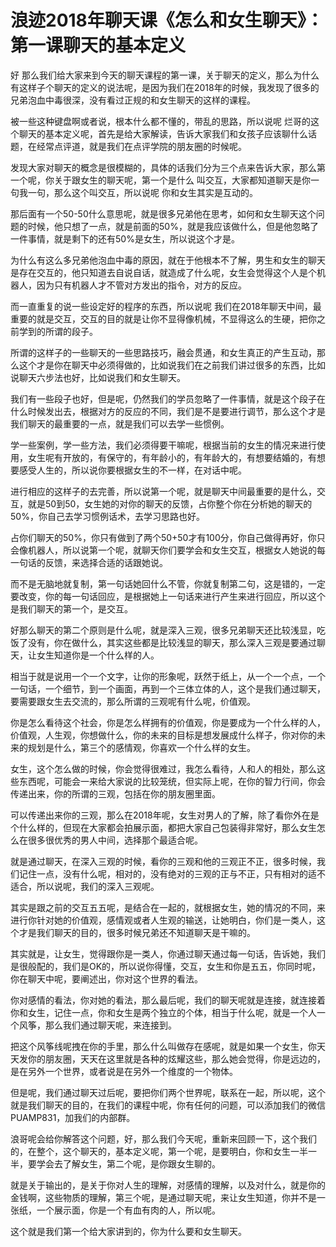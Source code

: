 # 浪迹2018年聊天课《怎么和女生聊天》：第一课聊天的基本定义

好 那么我们给大家来到今天的聊天课程的第一课，关于聊天的定义，那么为什么有这样子个聊天的定义的说法呢，是因为我们在2018年的时候，我发现了很多的兄弟泡血中毒很深，没有看过正规的和女生聊天的这样的课程。

被一些这种键盘啊或者说，根本什么都不懂的，带乱的思路，所以说呢 烂哥的这个聊天的基本定义呢，首先是给大家解读，告诉大家我们和女孩子应该聊什么话题，在经常点评道，就是我们在点评学院的朋友圈的时候呢。

发现大家对聊天的概念是很模糊的，具体的话我们分为三个点来告诉大家，那么第一个呢，你关于跟女生的聊天呢，第一个是什么 叫交互，大家都知道聊天是你一句我一句，那么这个叫交互，所以说呢 你和女生其实是互动的。

那后面有一个50-50什么意思呢，就是很多兄弟他在思考，如何和女生聊天这个问题的时候，他只想了一点，就是前面的50%，就是我应该做什么，但是他忽略了一件事情，就是剩下的还有50%是女生，所以说这个才是。

为什么有这么多兄弟他泡血中毒的原因，就在于他根本不了解，男生和女生的聊天是存在交互的，他只知道去自说自话，就造成了什么呢，女生会觉得这个人是个机器人，因为只有机器人才不管对方发出的指令，对方的反应。

而一直重复的说一些设定好的程序的东西，所以说呢 我们在2018年聊天中间，最重要的就是交互，交互的目的就是让你不显得像机械，不显得这么的生硬，把你之前学到的所谓的段子。

所谓的这样子的一些聊天的一些思路技巧，融会贯通，和女生真正的产生互动，那么这个才是你在聊天中必须得做的，比如说我们在之前我们讲过很多的东西，比如说聊天六步法也好，比如说我们和女生聊天。

我们有一些段子也好，但是呢，仍然我们的学员忽略了一件事情，就是这个段子在什么时候发出去，根据对方的反应的不同，我们是不是要进行调节，那么这个才是我们聊天的最重要的一点，就是我们可以去学一些惯例。

学一些案例，学一些方法，我们必须得要干嘛呢，根据当前的女生的情况来进行使用，女生呢有开放的，有保守的，有年龄小的，有年龄大的，有想要结婚的，有想要感受人生的，所以说你要根据女生的不一样，在对话中呢。

进行相应的这样子的去完善，所以说第一个呢，就是聊天中间最重要的是什么，交互，就是50到50，女生她的对你的聊天的反馈，占你整个你在分析她的聊天的50%，你自己去学习惯例话术，去学习思路也好。

占你们聊天的50%，你只有做到了两个50+50才有100分，你自己做得再好，你只会像机器人，所以说第一个呢，就聊天你们要学会和女生交互，根据女人她说的每一句话的反馈，来选择合适的话跟她说。

而不是无脑地就复制，第一句话她回什么不管，你就复制第二句，这是错的，一定要改变，你的每一句话回应，是根据她上一句话来进行产生来进行回应，所以这个是我们聊天的第一个，是交互。

好那么聊天的第二个原则是什么呢，就是深入三观，很多兄弟聊天还比较浅显，吃饭了没有，你在做什么，其实这些都是比较浅显的聊天，那么深入三观是要通过聊天，让女生知道你是一个什么样的人。

相当于就是说用一个一个文字，让你的形象呢，跃然于纸上，从一个一个点，一个一句话，一个细节，到一个画面，再到一个三体立体的人，这个是我们通过聊天，要需要跟女生去交流的，那么所谓的三观呢有什么呢，价值观。

你是怎么看待这个社会，你是怎么样拥有的价值观，你是要成为一个什么样的人，价值观，人生观，你想做什么，你的未来的目标是想发展成什么样子，你对你的未来的规划是什么，第三个的感情观，你喜欢一个什么样的女生。

女生，这个怎么做的时候，你会觉得很难过，我怎么看待，人和人的相处，那么这些东西呢，可能会一来给大家说的比较笼统，但实际上呢，在你的智力行间，你会传递出来，你的所谓的三观，包括在你的朋友圈里面。

可以传递出来你的三观，那么在2018年呢，女生对男人的了解，除了看你外在是个什么样的，但现在大家都会拍展示面，都把大家自己包装得非常好，那么女生怎么在很多很优秀的男人中间，选择那个最适合呢。

就是通过聊天，在深入三观的时候，看你的三观和他的三观正不正，很多时候，我们记住一点，没有什么呢，相对的，没有绝对的三观的正与不正，只有相对的适不适合，所以说呢，我们的深入三观呢。

其实是跟之前的交互五五呢，是结合在一起的，就根据女生，她的情况的不同，来进行你针对她的价值观，感情观或者人生观的输送，让她明白，你们是一类人，这个才是我们聊天的目的，很多时候兄弟还不知道聊天是干嘛的。

其实就是，让女生，觉得跟你是一类人，你通过聊天通过每一句话，告诉她，我们是很般配的，我们是OK的，所以说你得懂，交互，女生和你是五五，你同时呢，你在聊天中呢，要阐述出，你对这个世界的看法。

你对感情的看法，你对她的看法，那么最后呢，我们的聊天呢就是连接，就连接着你和女生，记住一点，你和女生是两个独立的个体，相当于什么呢，就是一个人一个风筝，那么我们通过聊天呢，来连接到。

把这个风筝线呢拽在你的手里，那么什么叫做存在感呢，就是如果一个女生，你天天发你的朋友圈，天天在这里就是各种的炫耀这些，那么她会觉得，你是远边的，是在另外一个世界，或者说是在另外一个维度的一个物体。

但是呢，我们通过聊天过后呢，要把你们两个世界呢，联系在一起，所以呢，这个就是我们聊天的目的，在我们的课程中呢，你有任何的问题，可以添加我们的微信PUAMP831，加我们的内部群。

浪哥呢会给你解答这个问题，好，那么我们今天呢，重新来回顾一下，这个我们的，在整个，这个聊天的，基本定义呢，第一个呢，是要明白，你和女生一半一半，要学会去了解女生，第二个呢，是你跟女生聊的。

就是关于输出的，是关于你对人生的理解，对感情的理解，以及对什么，就是你的金钱啊，这些物质的理解，第三个呢，是通过聊天呢，来让女生知道，你并不是一张纸，一个展示面，你是一个有血有肉的人，所以呢。

这个就是我们第一个给大家讲到的，你为什么要和女生聊天。